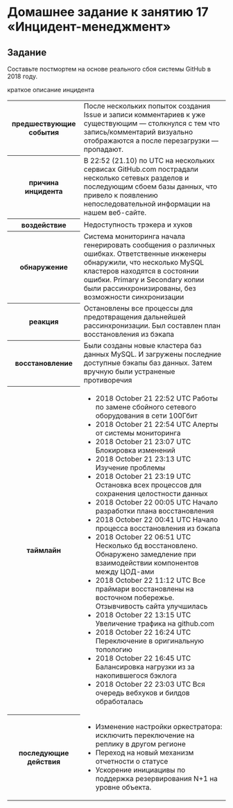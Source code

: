 # Домашнее задание к занятию 17 «Инцидент-менеджмент»


## Задание

Составьте постмортем на основе реального сбоя системы GitHub в 2018 году.


краткое описание инцидента


<table>
  <tr>
    <th>предшествующие события</th>
    <td>После нескольких попыток создания Issue и записи комментариев к уже существующим — столкнулся с тем что запись/комментарий визуально отображаются а после перезагрузки — пропадают.</td>
  </tr>
  <tr>
    <th>причина инцидента</th>
    <td>В 22:52 (21.10) по UTC на нескольких сервисах GitHub.com пострадали несколько сетевых разделов и последующим сбоем базы данных, что привело к появлению непоследовательной информации на нашем веб-сайте.</td>
  </tr>
  <tr>
    <th>воздействие</th>
    <td>Недоступность трэкера и хуков</td>
  </tr>
  <tr>
    <th>обнаружение</th>
    <td>Система мониторинга начала генерировать сообщения о различных ошибках. Ответственные инженеры обнаружили, что несколько MySQL кластеров находятся в состоянии ошибки. Primary и Secondary копии были рассинхронизированы, без возможности синхронизации</td>
  </tr>
  <tr>
    <th>реакция</th>
    <td>Остановлены все процессы для предотвращения дальнейшей рассинхронизации. Был составлен план восстановления из бэкапа</td>
  </tr>
  <tr>
    <th>восстановление</th>
    <td>Были созданы новые кластера баз данных MySQL. И загружены последние доступные бэкапы баз данных. Затем вручную были устраненые противоречия</td>
  </tr>  
  <tr>
    <th>таймлайн</th>
    <td>
<ul>
<li>2018 October 21 22:52 UTC Работы по замене сбойного сетевого оборудования в сети 100Гбит
<li>2018 October 21 22:54 UTC Алерты от системы мониторинга</li>
<li>2018 October 21 23:07 UTC Блокировка изменений</li>
<li>2018 October 21 23:13 UTC Изучение проблемы</li>
<li>2018 October 21 23:19 UTC Остановка всех процессов для сохранения целостности данных	</li>
<li>2018 October 22 00:05 UTC Начало разработки плана восстановления</li>
<li>2018 October 22 00:41 UTC Начало процесса восстановления из бэкапа</li>
<li>2018 October 22 06:51 UTC Несколько бд восстановлено. Обнаружено замедление при взаимодействии компонентов между ЦОД-ами</li>
<li>2018 October 22 11:12 UTC Все праймари восстановлены на восточном побережье. Отзывчивость сайта улучшилась</li>
<li>2018 October 22 13:15 UTC Увеличение трафика на github.com</li>
<li>2018 October 22 16:24 UTC Переключение в оригинальную топологию</li>
<li>2018 October 22 16:45 UTC Балансировка нагрузки из за накопившегося бэклога</li>
<li>2018 October 22 23:03 UTC Вся очередь вебхуков и билдов обработалась</li>
</ul>
</td>
  </tr> 
  <tr>
    <th>последующие действия</th>
    <td>
<ul>
<li>Изменение настройки оркестратора: исключить переключение на реплику в другом регионе</li>
<li>Переход на новый механизм отчетности о статусе</li>
<li>Ускорение инициацивы по поддержка резервирования N+1 на уровне объекта.</li>
</ul>
</td>
  </tr>      
</table>










